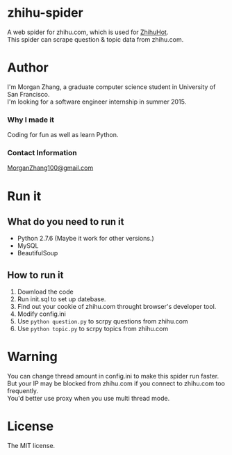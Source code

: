 # zhihu-spider
A web spider for zhihu.com, which is used for [ZhihuHot](http://zhihuhot.sinaapp.com/).  
This spider can scrape question & topic data from zhihu.com.

# Author
I'm Morgan Zhang, a graduate computer science student in University of San Francisco.  
I'm looking for a software engineer internship in summer 2015.

### Why I made it
Coding for fun as well as learn Python.

### Contact Information
MorganZhang100@gmail.com

# Run it

## What do you need to run it
- Python 2.7.6 (Maybe it work for other versions.) 
- MySQL
- BeautifulSoup

## How to run it
1. Download the code
1. Run init.sql to set up datebase.
1. Find out your cookie of zhihu.com throught browser's developer tool.
1. Modify config.ini
1. Use ```python question.py``` to scrpy questions from zhihu.com
1. Use ```python topic.py``` to scrpy topics from zhihu.com

# Warning
You can change thread amount in config.ini to make this spider run faster.  
But your IP may be blocked from zhihu.com if you connect to zhihu.com too frequently.  
You'd better use proxy when you use multi thread mode.

# License
The MIT license.
